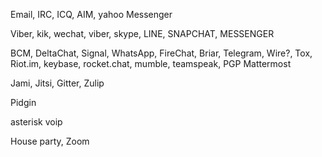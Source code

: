 
Email, IRC, ICQ, AIM, yahoo Messenger

Viber, kik, wechat, viber, skype, LINE, SNAPCHAT, MESSENGER

BCM, DeltaChat, Signal, WhatsApp, FireChat, Briar, Telegram, Wire?,  Tox, Riot.im, keybase, rocket.chat, mumble, teamspeak, PGP
Mattermost



Jami, Jitsi, Gitter, Zulip

Pidgin

asterisk voip

House party, Zoom
